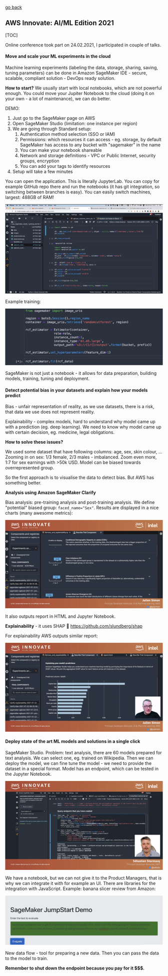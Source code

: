 [go back](https://github.com/pkardas/learning)

## AWS Innovate: AI/ML Edition 2021

[TOC]

Online conference took part on 24.02.2021, I participated in couple of talks.

#### Move and scale your ML experiments in the cloud

Machine learning experiments (labeling the data, storage, sharing, saving, tuning parameters) can be done in Amazon SageMaker IDE - secure, scalable, compliant solution - DevOps ready solution.



**How to start?** We usually start with local notebooks, which are not powerful enough. You could move your Jupiter Notebook to the cloud (doing it on your own - a lot of maintenance), we can do better. 



DEMO:

1. Just go to the SageMaker page on AWS
2. Open SageMaker Studio (limitation: one instance per region)
3. We are going through Standard setup:
   1. Authentication method selection (SSO or IAM)
   2. Permissions: which resources it can access - eg. storage, by default SageMaker has access to any bucket with "sagemaker" in the name
   3. You can make your notebook shareable
   4. Network and storage definitions - VPC or Public Internet, security groups, encryption
   5. You can add your tags to identify resources
4. Setup will take a few minutes

You can open the application. This is literally JupyterLab. You can copy for example GitHub repo there and run the notebooks (it has git integration, so switching between branches is easy). You can easily switch machines, largest: 488GB of RAM!

![aws-innovate-ai-ml-21-1](../_images/aws-innovate-ai-ml-21-1.png)



Example training:

![aws-innovate-ai-ml-21-2](../_images/aws-innovate-ai-ml-21-2.png)



SageMaker is not just a notebook - it allows for data preparation, building models, training, tuning and deployment.

#### Detect potential bias in your datasets and explain how your models predict 

Bias - unfair representation of reality, as we use datasets, there is a risk, that data we use does not represent reality.

Explainability - complex models, hard to understand why model came up with a prediction (eg. deep learning). We need to know why model came up with certain decision, eg. medicine, legal obligations.



**How to solve these issues?** 

We used some dataset that have following columns: age, sex, skin colour, ... Zooming in on sex: 1/3 female, 2/3 males - imbalanced. Zoom even more, 1:7 for sex earnings with >50k USD. Model can be biased towards overrepresented group.

So the first approach is to visualise the data to detect bias. But AWS has something better.



**Analysis using Amazon SageMaker Clarify**

Bias analysis: pre-training analysis and post-training analysis. We define "potential" biased group: `faced_name="Sex"`. Results are displayed in a nice charts (many awesome metrics):

![aws-innovate-ai-ml-21-3](../_images/aws-innovate-ai-ml-21-3.png)

It also outputs report in HTML and Jupyter Notebook.



**Explainability** - it uses SHAP 🎉 https://github.com/slundberg/shap

For explainability AWS outputs similar report:

![aws-innovate-ai-ml-21-4](../_images/aws-innovate-ai-ml-21-4.png)



#### Deploy state of the art ML models and solutions in a single click 

SageMaker Studio. Problem: text analysis, there are 60 models prepared for text analysis. We can select one, eg. trained on Wikipedia. Then we can deploy the model, we can fine tune the model - we need to provide the dataset in a special format. Model has an endpoint, which can be tested in the Jupyter Notebook.

![aws-innovate-ai-ml-21-5](../_images/aws-innovate-ai-ml-21-5.png)



We have a notebook, but we can not give it to the Product Managers, that is why we can integrate it with for example an UI. There are libraries for the integration with JavaScript. Example: banana slicer review from Amazon:

![aws-innovate-ai-ml-21-6](../_images/aws-innovate-ai-ml-21-6.png)



New data flow - tool for preparing a new data. Then you can pass the data to the model to train. 

**Remember to shut down the endpoint because you pay for it $$$.**



